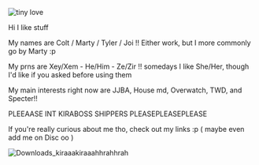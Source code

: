 
![tiny love](https://github.com/user-attachments/assets/55383278-7b30-4719-bb53-7dc97f845f8d)

Hi I like stuff 

  My names are Colt / Marty / Tyler / Joi !! Either work, but I more commonly go by Marty :p
  
My prns are Xey/Xem - He/Him - Ze/Zir !! somedays I like She/Her, though I'd like if you asked before using them

  My main interests right now are JJBA, House md, Overwatch, TWD, and Specter!! 
  
PLEEAASE INT KIRABOSS SHIPPERS PLEASEPLEASEPLEASE
  
If you're really curious about me tho, check out my links :p ( maybe even add me on Disc oo )

  ![Downloads_kiraaakiraaahhrahhrah](https://github.com/user-attachments/assets/7d7e0816-cee6-4c85-96e3-2429e46bc8dc) 






<!---
TheCowboySmoocher/TheCowboySmoocher is a ✨ special ✨ repository because its `README.md` (this file) appears on your GitHub profile.
You can click the Preview link to take a look at your changes.
--->
